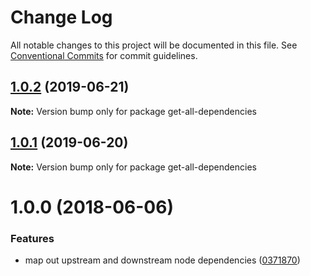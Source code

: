 # Change Log

All notable changes to this project will be documented in this file.
See [Conventional Commits](https://conventionalcommits.org) for commit guidelines.

<a name="1.0.2"></a>
## [1.0.2](https://github.com/projects/DavideDaniel/repos/oss-projects/compare/diff?targetBranch=refs%2Ftags%2Fget-all-dependencies@1.0.1&sourceBranch=refs%2Ftags%2Fget-all-dependencies@1.0.2) (2019-06-21)




**Note:** Version bump only for package get-all-dependencies

<a name="1.0.1"></a>
## [1.0.1](https://github.com/projects/DavideDaniel/repos/oss-projects/compare/diff?targetBranch=refs%2Ftags%2Fget-all-dependencies@1.0.0&sourceBranch=refs%2Ftags%2Fget-all-dependencies@1.0.1) (2019-06-20)




**Note:** Version bump only for package get-all-dependencies

<a name="1.0.0"></a>
# 1.0.0 (2018-06-06)


### Features

* map out upstream and downstream node dependencies ([0371870](https://github.com/projects/DavideDaniel/repos/oss-projects/commits/0371870))
